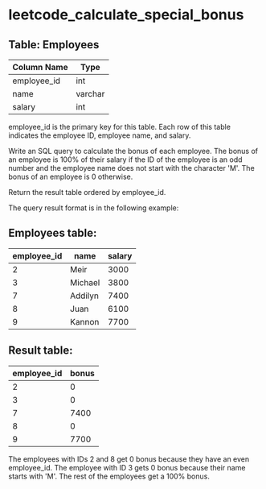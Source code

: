 # leetcode_calculate_special_bonus

## Table: Employees ##

| Column Name | Type    |
| ----------- |------   |
| employee_id | int     |
| name        | varchar |
| salary      | int     |


employee_id is the primary key for this table.
Each row of this table indicates the employee ID, employee name, and salary.
 
Write an SQL query to calculate the bonus of each employee. The bonus of an employee is 100% of their salary if the ID of the employee is an odd number and the employee name does not start with the character 'M'. The bonus of an employee is 0 otherwise.

Return the result table ordered by employee_id.

The query result format is in the following example:

## Employees table: ##

| employee_id | name    | salary |
| ----------- | ----    | ------ |
| 2           | Meir    | 3000   |
| 3           | Michael | 3800   |
| 7           | Addilyn | 7400   |
| 8           | Juan    | 6100   |
| 9           | Kannon  | 7700   |


## Result table: ##

| employee_id | bonus |
| ----------- | ----- |
| 2           | 0     |
| 3           | 0     |
| 7           | 7400  |
| 8           | 0     |
| 9           | 7700  |

The employees with IDs 2 and 8 get 0 bonus because they have an even employee_id.
The employee with ID 3 gets 0 bonus because their name starts with 'M'.
The rest of the employees get a 100% bonus.